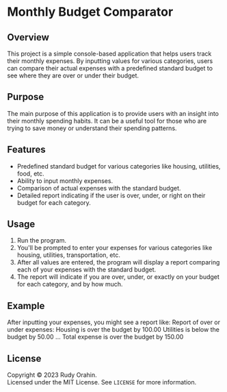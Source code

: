 # Monthly Budget Comparator

## Overview
This project is a simple console-based application that helps users track their monthly expenses. By inputting values for various categories, users can compare their actual expenses with a predefined standard budget to see where they are over or under their budget.

## Purpose
The main purpose of this application is to provide users with an insight into their monthly spending habits. It can be a useful tool for those who are trying to save money or understand their spending patterns.

## Features
- Predefined standard budget for various categories like housing, utilities, food, etc.
- Ability to input monthly expenses.
- Comparison of actual expenses with the standard budget.
- Detailed report indicating if the user is over, under, or right on their budget for each category.

## Usage

1. Run the program.
2. You'll be prompted to enter your expenses for various categories like housing, utilities, transportation, etc.
3. After all values are entered, the program will display a report comparing each of your expenses with the standard budget.
4. The report will indicate if you are over, under, or exactly on your budget for each category, and by how much.

## Example

After inputting your expenses, you might see a report like:
Report of over or under expenses:
Housing is over the budget by 100.00
Utilities is below the budget by 50.00
...
Total expense is over the budget by 150.00


## License
Copyright © 2023 Rudy Orahin.  
Licensed under the MIT License. See `LICENSE` for more information.




